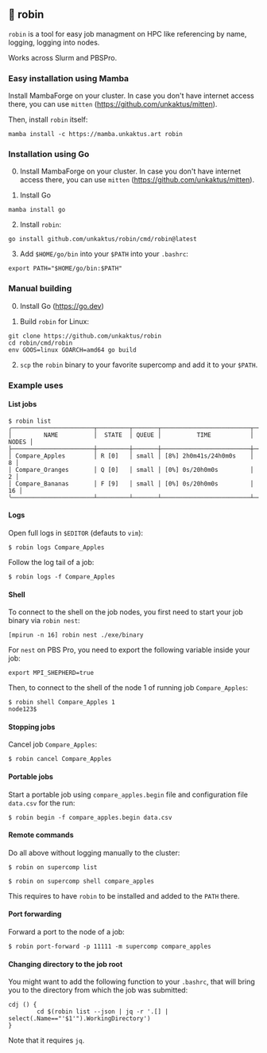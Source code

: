 ## 🐧 robin

`robin` is a tool for easy job managment on HPC like referencing by name, logging, logging into nodes.

Works across Slurm and PBSPro.

### Easy installation using Mamba

Install MambaForge on your cluster. In case you don't
have internet access there, you can use `mitten` (https://github.com/unkaktus/mitten).

Then, install `robin` itself:
```shell
mamba install -c https://mamba.unkaktus.art robin
```

### Installation using Go

0. Install MambaForge on your cluster. In case you don't
have internet access there, you can use `mitten` (https://github.com/unkaktus/mitten).

1. Install Go
```shell
mamba install go
```

2. Install `robin`:
```shell
go install github.com/unkaktus/robin/cmd/robin@latest
```

3. Add `$HOME/go/bin` into your `$PATH` into your `.bashrc`:
```shell
export PATH="$HOME/go/bin:$PATH"
```

### Manual building

0. Install Go (https://go.dev)

1. Build `robin` for Linux:
```shell
git clone https://github.com/unkaktus/robin
cd robin/cmd/robin
env GOOS=linux GOARCH=amd64 go build
```
2. `scp` the `robin` binary to your favorite supercomp and add it to your `$PATH`.


### Example uses

#### List jobs

```shell
$ robin list
╭───────────────────────┬─────────┬───────┬─────────────────────────┬───────╮
│         NAME          │  STATE  │ QUEUE │          TIME           │ NODES │
├───────────────────────┼─────────┼───────┼─────────────────────────┼───────┤
│ Compare_Apples        │ R [0]   │ small │ [8%] 2h0m41s/24h0m0s    │     8 │
│ Compare_Oranges       │ Q [0]   │ small │ [0%] 0s/20h0m0s         │     2 │
│ Compare_Bananas       │ F [9]   │ small │ [0%] 0s/20h0m0s         │    16 │
╰───────────────────────┴─────────┴───────┴─────────────────────────┴───────╯
```

#### Logs

Open full logs in `$EDITOR` (defauts to `vim`):

```shell
$ robin logs Compare_Apples
```

Follow the log tail of a job:

```shell
$ robin logs -f Compare_Apples
```

#### Shell

To connect to the shell on the job nodes, you first need
to start your job binary via `robin nest`:

```shell
[mpirun -n 16] robin nest ./exe/binary
```
For `nest` on PBS Pro, you need to export the following variable
inside your job:

```shell
export MPI_SHEPHERD=true
```

Then, to connect to the shell of the node 1 of running job `Compare_Apples`:

```shell
$ robin shell Compare_Apples 1
node123$
```

#### Stopping jobs

Cancel job `Compare_Apples`:

```shell
$ robin cancel Compare_Apples
```

#### Portable jobs

Start a portable job using `compare_apples.begin` file 
and configuration file `data.csv` for the run:

```shell
$ robin begin -f compare_apples.begin data.csv
```


#### Remote commands

Do all above without logging manually to the cluster:

```shell
$ robin on supercomp list
```

```shell
$ robin on supercomp shell compare_apples
```

This requires to have `robin` to be installed and
added to the `PATH` there.

#### Port forwarding

Forward a port to the node of a job:

```shell
$ robin port-forward -p 11111 -m supercomp compare_apples
```

#### Changing directory to the job root

You might want to add the following function to your `.bashrc`,
that will bring you to the directory from which the job was submitted:

```shell
cdj () {
        cd $(robin list --json | jq -r '.[] | select(.Name=="'$1'").WorkingDirectory')
}
```

Note that it requires `jq`.